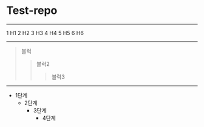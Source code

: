 # Test-repo
***
1 H1
2 H2
3 H3
4 H4
5 H5
6 H6
***
> 블럭
>	> 블럭2
>	>	> 블럭3
***
- 1단계
	- 2단계
		- 3단계
			- 4단계